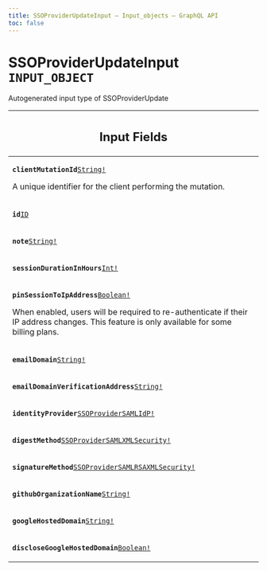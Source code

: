 ```yaml
---
title: SSOProviderUpdateInput – Input_objects – GraphQL API
toc: false
---
```

<!--
  _____   ____    _   _  ____ _______   ______ _____ _____ _______
  |  __  / __   |  | |/ __ __   __| |  ____|  __ _   _|__   __|
  | |  | | |  | | |  | | |  | | | |    | |__  | |  | || |    | |
  | |  | | |  | | | . ` | |  | | | |    |  __| | |  | || |    | |
  | |__| | |__| | | |  | |__| | | |    | |____| |__| || |_   | |
  |_____/ ____/  |_| _|____/  |_|    |______|_____/_____|  |_|
  This file is auto-generated by script/generate_graphql_api_content.sh,
  please build the schema.json by running `rails api:graph:export`
  with https://github.com/buildkite/buildkite/,
  replace the content in data/graphql_data_schema.json
  and run the generation script `./scripts/generate-graphql-api-content.sh`.
-->
<!-- vale off -->
<h1 class="has-pills" data-algolia-exclude>
  SSOProviderUpdateInput
  <span class="pill pill--input_object pill--normal-case pill--large"><code>INPUT_OBJECT</code></span>
</h1>
<!-- vale on -->


<p>Autogenerated input type of SSOProviderUpdate</p>




<table class="responsive-table responsive-table--single-column-rows">
  <thead>
    <th>
      <h2 data-algolia-exclude>Input Fields</h2>
    </th>
  </thead>
  <tbody>
    <tr><td><p><strong><code>clientMutationId</code></strong><a href="/docs/apis/graphql/schemas/scalar/string" class="pill pill--scalar pill--normal-case pill--medium" title="Go to SCALAR String"><code>String!</code></a></p><p>A unique identifier for the client performing the mutation.</p></td></tr><tr><td><p><strong><code>id</code></strong><a href="/docs/apis/graphql/schemas/scalar/id" class="pill pill--scalar pill--normal-case pill--medium" title="Go to SCALAR ID"><code>ID</code></a></p></td></tr><tr><td><p><strong><code>note</code></strong><a href="/docs/apis/graphql/schemas/scalar/string" class="pill pill--scalar pill--normal-case pill--medium" title="Go to SCALAR String"><code>String!</code></a></p></td></tr><tr><td><p><strong><code>sessionDurationInHours</code></strong><a href="/docs/apis/graphql/schemas/scalar/int" class="pill pill--scalar pill--normal-case pill--medium" title="Go to SCALAR Int"><code>Int!</code></a></p></td></tr><tr><td><p><strong><code>pinSessionToIpAddress</code></strong><a href="/docs/apis/graphql/schemas/scalar/boolean" class="pill pill--scalar pill--normal-case pill--medium" title="Go to SCALAR Boolean"><code>Boolean!</code></a></p><p>When enabled, users will be required to re-authenticate if their IP address changes. This feature is only available for some billing plans.</p></td></tr><tr><td><p><strong><code>emailDomain</code></strong><a href="/docs/apis/graphql/schemas/scalar/string" class="pill pill--scalar pill--normal-case pill--medium" title="Go to SCALAR String"><code>String!</code></a></p></td></tr><tr><td><p><strong><code>emailDomainVerificationAddress</code></strong><a href="/docs/apis/graphql/schemas/scalar/string" class="pill pill--scalar pill--normal-case pill--medium" title="Go to SCALAR String"><code>String!</code></a></p></td></tr><tr><td><p><strong><code>identityProvider</code></strong><a href="/docs/apis/graphql/schemas/input_object/ssoprovidersamlidp" class="pill pill--input_object pill--normal-case pill--medium" title="Go to INPUT_OBJECT SSOProviderSAMLIdP"><code>SSOProviderSAMLIdP!</code></a></p></td></tr><tr><td><p><strong><code>digestMethod</code></strong><a href="/docs/apis/graphql/schemas/enum/ssoprovidersamlxmlsecurity" class="pill pill--enum pill--normal-case pill--medium" title="Go to ENUM SSOProviderSAMLXMLSecurity"><code>SSOProviderSAMLXMLSecurity!</code></a></p></td></tr><tr><td><p><strong><code>signatureMethod</code></strong><a href="/docs/apis/graphql/schemas/enum/ssoprovidersamlrsaxmlsecurity" class="pill pill--enum pill--normal-case pill--medium" title="Go to ENUM SSOProviderSAMLRSAXMLSecurity"><code>SSOProviderSAMLRSAXMLSecurity!</code></a></p></td></tr><tr><td><p><strong><code>githubOrganizationName</code></strong><a href="/docs/apis/graphql/schemas/scalar/string" class="pill pill--scalar pill--normal-case pill--medium" title="Go to SCALAR String"><code>String!</code></a></p></td></tr><tr><td><p><strong><code>googleHostedDomain</code></strong><a href="/docs/apis/graphql/schemas/scalar/string" class="pill pill--scalar pill--normal-case pill--medium" title="Go to SCALAR String"><code>String!</code></a></p></td></tr><tr><td><p><strong><code>discloseGoogleHostedDomain</code></strong><a href="/docs/apis/graphql/schemas/scalar/boolean" class="pill pill--scalar pill--normal-case pill--medium" title="Go to SCALAR Boolean"><code>Boolean!</code></a></p></td></tr>
  </tbody>
</table>
